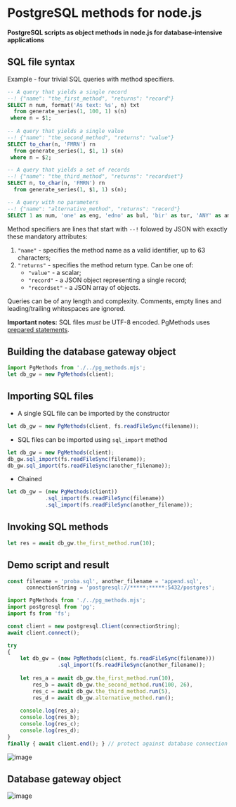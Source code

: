 # PostgreSQL methods for node.js
**PostgreSQL scripts as object methods in node.js for database-intensive applications**  

## SQL file syntax

Example - four trivial SQL queries with method specifiers.
```sql
-- A query that yields a single record
--! {"name": "the_first_method", "returns": "record"}
SELECT n num, format('As text: %s', n) txt
  from generate_series(1, 100, 1) s(n)
 where n = $1;
  
-- A query that yields a single value
--! {"name": "the_second_method", "returns": "value"}
SELECT to_char(n, 'FMRN') rn
  from generate_series(1, $1, 1) s(n)
 where n = $2;

-- A query that yields a set of records
--! {"name": "the_third_method", "returns": "recordset"}
SELECT n, to_char(n, 'FMRN') rn
  from generate_series(1, $1, 1) s(n);

-- A query with no parameters
--! {"name": "alternative_method", "returns": "record"}
SELECT 1 as num, 'one' as eng, 'edno' as bul, 'bir' as tur, 'ANY' as amount;
```
Method specifiers are lines that start with `--!` folowed by JSON with exactly these mandatory attributes:
1. `"name"` - specifies the method name as a valid identifier, up to 63 characters;
2. `"returns"` - specifies the method return type. Can be one of:
   * `"value"` - a scalar;
   * `"record"` - a JSON object representing a single record;
   * `"recordset"` - a JSON array of objects.  

Queries can be of any length and complexity. Comments, empty lines and leading/trailing whitespaces are ignored.  

**Important notes:** SQL files _must_ be UTF-8 encoded. PgMethods uses [prepared statements](https://node-postgres.com/features/queries#prepared-statements).  

## Building the database gateway object  
```js
import PgMethods from './../pg_methods.mjs';
let db_gw = new PgMethods(client);
```
## Importing SQL files  
- A single SQL file can be imported by the constructor
```js
let db_gw = new PgMethods(client, fs.readFileSync(filename));
```
- SQL files can be imported using `sql_import` method
```js
let db_gw = new PgMethods(client);
db_gw.sql_import(fs.readFileSync(filename));
db_gw.sql_import(fs.readFileSync(another_filename));
```
- Chained
```js
let db_gw = (new PgMethods(client))
            .sql_import(fs.readFileSync(filename))
            .sql_import(fs.readFileSync(another_filename));
```
## Invoking SQL methods
```js
let res = await db_gw.the_first_method.run(10);
```
## Demo script and result
```js
const filename = 'proba.sql', another_filename = 'append.sql',
      connectionString = 'postgresql://*****:*****:5432/postgres';

import PgMethods from './../pg_methods.mjs';
import postgresql from 'pg';
import fs from 'fs';

const client = new postgresql.Client(connectionString);
await client.connect();

try
{
    let db_gw = (new PgMethods(client, fs.readFileSync(filename)))
                .sql_import(fs.readFileSync(another_filename));
	
    let res_a = await db_gw.the_first_method.run(10),
        res_b = await db_gw.the_second_method.run(100, 26),
        res_c = await db_gw.the_third_method.run(5),
        res_d = await db_gw.alternative_method.run();
	
    console.log(res_a);
    console.log(res_b);
    console.log(res_c);
    console.log(res_d);
}
finally { await client.end(); } // protect against database connection leak
```
![image](https://github.com/stefanov-sm/PostgreSQL-methods-for-node.js/assets/26185804/47106fa5-8f73-4691-a129-cac8659a1f08)

## Database gateway object
![image](https://github.com/stefanov-sm/node.js-Pg_methods/assets/26185804/e089afc6-af50-407b-a851-01042a72d1eb)



